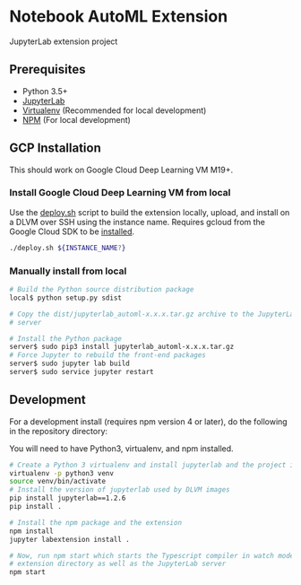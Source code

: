 # Notebook AutoML Extension

JupyterLab extension project

## Prerequisites

* Python 3.5+
* [JupyterLab](https://jupyterlab.readthedocs.io/en/stable/getting_started/installation.html)
* [Virtualenv](https://virtualenv.pypa.io/en/latest/) (Recommended for local development)
* [NPM](https://nodejs.org/en/) (For local development)

## GCP Installation

This should work on Google Cloud Deep Learning VM M19+.

### Install Google Cloud Deep Learning VM from local

Use the [deploy.sh](./deploy.sh) script to build the extension locally, upload, and
install on a DLVM over SSH using the instance name. Requires gcloud from the Google Cloud SDK to be [installed](https://cloud.google.com/sdk/install).

```bash
./deploy.sh ${INSTANCE_NAME?}
```
### Manually install from local

```bash
# Build the Python source distribution package
local$ python setup.py sdist

# Copy the dist/jupyterlab_automl-x.x.x.tar.gz archive to the JupyterLab
# server

# Install the Python package
server$ sudo pip3 install jupyterlab_automl-x.x.x.tar.gz
# Force Jupyter to rebuild the front-end packages
server$ sudo jupyter lab build
server$ sudo service jupyter restart
```

## Development

For a development install (requires npm version 4 or later), do the following in the repository directory:

You will need to have Python3, virtualenv, and npm installed.

```bash
# Create a Python 3 virtualenv and install jupyterlab and the project in edit mode
virtualenv -p python3 venv
source venv/bin/activate
# Install the version of jupyterlab used by DLVM images
pip install jupyterlab==1.2.6
pip install .

# Install the npm package and the extension
npm install
jupyter labextension install .

# Now, run npm start which starts the Typescript compiler in watch mode on the
# extension directory as well as the JupyterLab server
npm start
```
